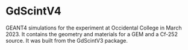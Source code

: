 # GdScintV4
GEANT4 simulations for the experiment at Occidental College in March 2023.   It contains the geometry and materials for a GEM and a Cf-252 source.  It was built from the GdScintV3 package.
